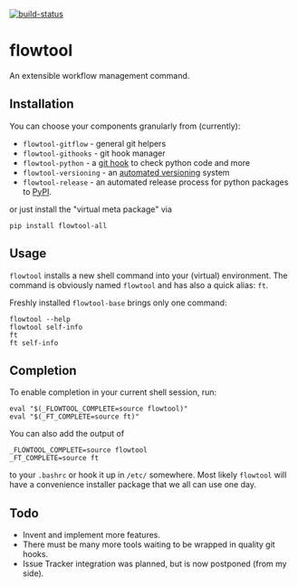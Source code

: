 [![build-status](https://travis-ci.org/isnok/py-flowlib.svg?branch=master)](https://travis-ci.org/isnok/py-flowlib)


# flowtool

An extensible workflow management command.

## Installation

You can choose your components granularly from (currently):

* `flowtool-gitflow` - general git helpers
* `flowtool-githooks` - git hook manager
* `flowtool-python` - a [git hook](https://github.com/isnok/py-flowlib/tree/master/pythonic/flowtool_python/hooks) to check python code and more
* `flowtool-versioning` - an [automated versioning](https://github.com/isnok/py-flowlib/tree/master/versioning) system
* `flowtool-release` - an automated release process for python packages to [PyPI](http://pypi.python.org).

or just install the "virtual meta package" via

```shell
pip install flowtool-all
```

## Usage

`flowtool` installs a new shell command into your (virtual) environment.
The command is obviously named `flowtool` and has also a quick alias: `ft`.

Freshly installed `flowtool-base` brings only one command:
```shell
flowtool --help
flowtool self-info
ft
ft self-info
```

## Completion

To enable completion in your current shell session, run:

```shell
eval "$(_FLOWTOOL_COMPLETE=source flowtool)"
eval "$(_FT_COMPLETE=source ft)"
```

You can also add the output of
```shell
_FLOWTOOL_COMPLETE=source flowtool
_FT_COMPLETE=source ft
```
to your `.bashrc` or hook it up in `/etc/` somewhere.
Most likely `flowtool` will have a convenience installer
package that we all can use one day.

## Todo

* Invent and implement more features.
* There must be many more tools waiting to be wrapped in quality git hooks.
* Issue Tracker integration was planned, but is now postponed (from my side).
